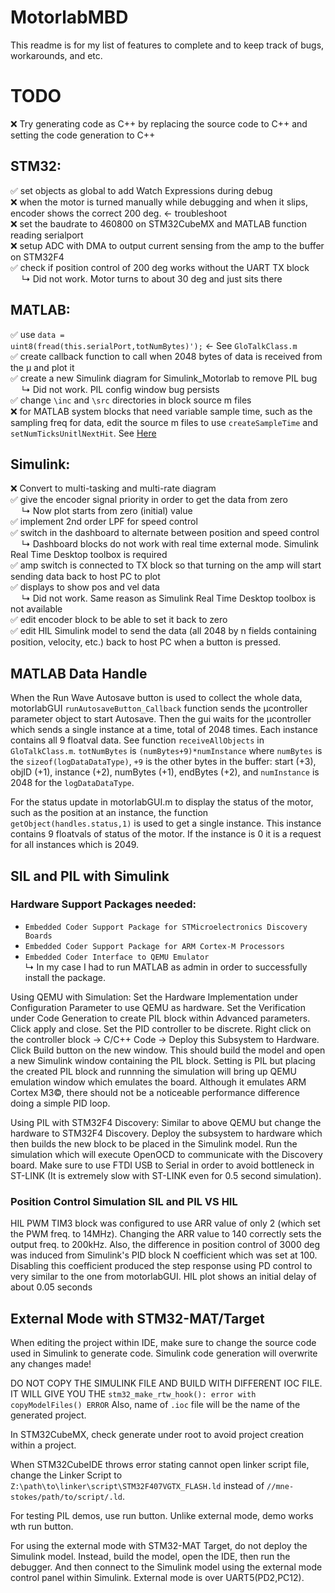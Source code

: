 # MotorlabMBD
This readme is for my list of features to complete and to keep track of bugs, workarounds, and etc.

# TODO

  &#10060; Try generating code as C++ by replacing the source code to C++ and setting the code generation to C++</br>
  
  <h2>STM32:</h2>
  
  &#9989; set objects as global to add Watch Expressions during debug</br>
  &#10060; when the motor is turned manually while debugging and when it slips, encoder shows the correct 200 deg. <- troubleshoot</br>
  &#10060; set the baudrate to 460800 on STM32CubeMX and MATLAB function reading serialport</br>
  &#10060; setup ADC with DMA to output current sensing from the amp to the buffer on STM32F4</br>
  &#9989; check if position control of 200 deg works without the UART TX block</br>
    &emsp; &#8627; Did not work. Motor turns to about 30 deg and just sits there</br>

  <h2>MATLAB:</h2>
  
  &#9989; use <code>data = uint8(fread(this.serialPort,totNumBytes)');</code> <- See `GloTalkClass.m`</br>
  &#9989; create callback function to call when 2048 bytes of data is received from the &mu; and plot it</br>
  &#9989; create a new Simulink diagram for Simulink_Motorlab to remove PIL bug</br>
    &emsp; &#8627; Did not work. PIL config window bug persists</br>
  &#9989; change <code>\inc</code> and <code>\src</code> directories in block source m files</br>
  &#10060; for MATLAB system blocks that need variable sample time, such as the sampling freq for data, edit the source m files to use <code>createSampleTime</code> and <code>setNumTicksUnitlNextHit</code>. See <a href="https://www.mathworks.com/help/simulink/ug/single-rate-sample-time-matlab-system-block.html">Here</a></br>

  <h2>Simulink:</h2>
  
  &#10060; Convert to multi-tasking and multi-rate diagram</br>
  &#9989; give the encoder signal priority in order to get the data from zero</br>
    &emsp; &#8627; Now plot starts from zero (initial) value</br>
  &#9989; implement 2nd order LPF for speed control</br>
  &#9989; switch in the dashboard to alternate between position and speed control</br>
    &emsp; &#8627; Dashboard blocks do not work with real time external mode. Simulink Real Time Desktop toolbox is required</br>
  &#9989; amp switch is connected to TX block so that turning on the amp will start sending data back to host PC to plot</br>
  &#9989; displays to show pos and vel data</br>
    &emsp; &#8627; Did not work. Same reason as Simulink Real Time Desktop toolbox is not available</br>
  &#9989; edit encoder block to be able to set it back to zero</br>
  &#9989; edit HIL Simulink model to send the data (all 2048 by n fields containing position, velocity, etc.) back to host PC when a button is pressed.</br>

## MATLAB Data Handle
When the Run Wave Autosave button is used to collect the whole data, motorlabGUI `runAutosaveButton_Callback` function sends the &mu;controller parameter object to start Autosave. Then the gui waits for the &mu;controller which sends a single instance at a time, total of 2048 times. Each instance contains all 9 floatval data. See function `receiveAllObjects` in `GloTalkClass.m`. `totNumBytes` is `(numBytes+9)*numInstance` where `numBytes` is the `sizeof(logDataDataType)`, `+9` is the other bytes in the buffer: start (+3), objID (+1), instance (+2), numBytes (+1), endBytes (+2), and `numInstance` is 2048 for the `logDataDataType`. 

For the status update in motorlabGUI.m to display the status of the motor, such as the position at an instance, the function `getObject(handles.status,1)` is used to get a single instance. This instance contains 9 floatvals of status of the motor. If the instance is 0 it is a request for all instances which is 2049.

## SIL and PIL with Simulink
### Hardware Support Packages needed:
* `Embedded Coder Support Package for STMicroelectronics Discovery Boards`
* `Embedded Coder Support Package for ARM Cortex-M Processors`
* `Embedded Coder Interface to QEMU Emulator`</br>
  &#8627; In my case I had to run MATLAB as admin in order to successfully install the package.

Using QEMU with Simulation: Set the Hardware Implementation under Configuration Parameter to use QEMU as hardware. Set the Verification under Code Generation to create PIL block within Advanced parameters. Click apply and close. Set the PID controller to be discrete. Right click on the controller block -> C/C++ Code -> Deploy this Subsystem to Hardware. Click Build button on the new window. This should build the model and open a new Simulink window containing the PIL block. Setting is PIL but placing the created PIL block and runnning the simulation will bring up QEMU emulation window which emulates the board. Although it emulates ARM Cortex M3&copy;, there should not be a noticeable performance difference doing a simple PID loop.

Using PIL with STM32F4 Discovery: Similar to above QEMU but change the hardware to STM32F4 Discovery. Deploy the subsystem to hardware which then builds the new block to be placed in the Simulink model. Run the simulation which will execute OpenOCD to communicate with the Discovery board. Make sure to use FTDI USB to Serial in order to avoid bottleneck in ST-LINK (It is extremely slow with ST-LINK even for 0.5 second simulation).

### Position Control Simulation SIL and PIL VS HIL

HIL PWM TIM3 block was configured to use ARR value of only 2 (which set the PWM freq. to 14MHz). Changing the ARR value to 140 correctly sets the output freq. to 200kHz.
Also, the difference in position control of 3000 deg was induced from Simulink's PID block N coefficient which was set at 100. Disabling this coefficient produced the step response using PD control to very similar to the one from motorlabGUI.
HIL plot shows an initial delay of about 0.05 seconds



## External Mode with STM32-MAT/Target

When editing the project within IDE, make sure to change the source code used in Simulink to generate code. Simulink code generation will overwrite any changes made!

DO NOT COPY THE SIMULINK FILE AND BUILD WITH DIFFERENT IOC FILE.
IT WILL GIVE YOU THE `stm32_make_rtw_hook(): error with copyModelFiles() ERROR`
Also, name of `.ioc` file will be the name of the generated project.

In STM32CubeMX, check generate under root to avoid project creation within a project.

When STM32CubeIDE throws error stating cannot open linker script file, change the Linker Script to `Z:\path\to\linker\script\STM32F407VGTX_FLASH.ld` instead of `//mne-stokes/path/to/script/.ld`.

For testing PIL demos, use run button. Unlike external mode, demo works wth run button.

For using the external mode with STM32-MAT Target, do not deploy the Simulink model. Instead, build the model, open the IDE, then run the debugger. And then connect to the Simulink model using the external mode control panel within Simulink. External mode is over UART5(PD2,PC12). 
